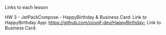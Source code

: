 Links to each lesson



HW 3 - JetPackCompose - HappyBirthday & Business Card:
Link to HappyBirthday App:  https://github.com/uroojf-dev/HappyBirthday-
Link to Business Card:
